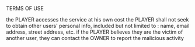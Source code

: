 TERMS OF USE


the PLAYER accesses the service at his own cost
the PLAYER shall not seek to obtain other users' personal info, included but not limited to : name, email address, street address, etc.
if the PLAYER believes they are the victim of another user, they can contact the OWNER to report the malicious activity

